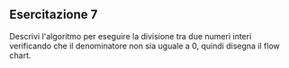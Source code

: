 ## Esercitazione 7
Descrivi l'algoritmo per eseguire la divisione tra due numeri interi verificando che il denominatore non sia uguale a 0, quindi disegna il flow chart.
